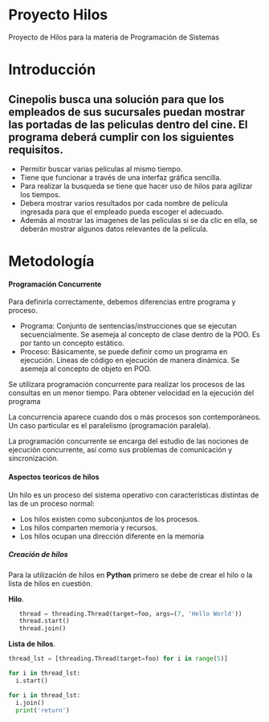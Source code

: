 # Proyecto Hilos
Proyecto de Hilos para la materia de Programación de Sistemas

# Introducción
## Cinepolis busca una solución para que los empleados de sus sucursales puedan mostrar las portadas de las peliculas dentro del cine.  El programa deberá cumplir con los siguientes requisitos.
- Permitir buscar varias películas al mismo tiempo.
- Tiene que funcionar a través de una interfaz gráfica sencilla.
- Para realizar la busqueda se tiene que hacer uso de hilos para agilizar los tiempos.
- Debera mostrar varios resultados por cada nombre de película ingresada para que el empleado pueda escoger el adecuado.
- Además al mostrar las imagenes de las películas si se da clic en ella, se deberán mostrar algunos datos relevantes de la película.

# Metodología
#### Programación Concurrente
Para definirla correctamente, debemos diferencias entre programa
y proceso.
- Programa: Conjunto de sentencias/instrucciones que se ejecutan
secuencialmente. Se asemeja al concepto de clase dentro de la POO.
Es por tanto un concepto estático.
- Proceso: Básicamente, se puede definir como un programa en
ejecución. Líneas de código en ejecución de manera dinámica. Se
asemeja al concepto de objeto en POO.

Se utilizara programación concurrente para realizar los procesos de las consultas en un menor tiempo. Para obtener velocidad en la ejecución del programa

La concurrencia aparece cuando dos o más procesos son contemporáneos. Un caso particular es el paralelismo (programación paralela).

La programación concurrente se encarga del estudio de las nociones de ejecución concurrente, así como sus problemas de comunicación
y sincronización.

#### Aspectos teoricos de hilos
Un hilo es un proceso del sistema operativo con características distintas de las de un proceso normal:

- Los hilos existen como subconjuntos de los procesos.
- Los hilos comparten memoria y recursos.
- Los hilos ocupan una dirección diferente en la memoria
##### Creación de hilos
Para la utilización de hilos en **Python** primero se debe de crear el hilo o la lista de hilos en cuestión. 

  **Hilo**. 

  ```python
     thread = threading.Thread(target=foo, args=(7, 'Hello World'))
     thread.start()
     thread.join()
  ```
  
  
  **Lista de hilos**. 
  
  
  ```python
  thread_lst = [threading.Thread(target=foo) for i in range(5)]

  for i in thread_lst:
    i.start()

  for i in thread_lst:
    i.join()
    print('return')
  ```
